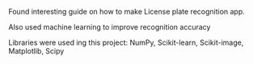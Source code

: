 Found interesting guide on how to make License plate recognition app.

Also used machine learning to improve recognition accuracy

Libraries were used ing this project: NumPy, Scikit-learn, Scikit-image, Matplotlib, Scipy
